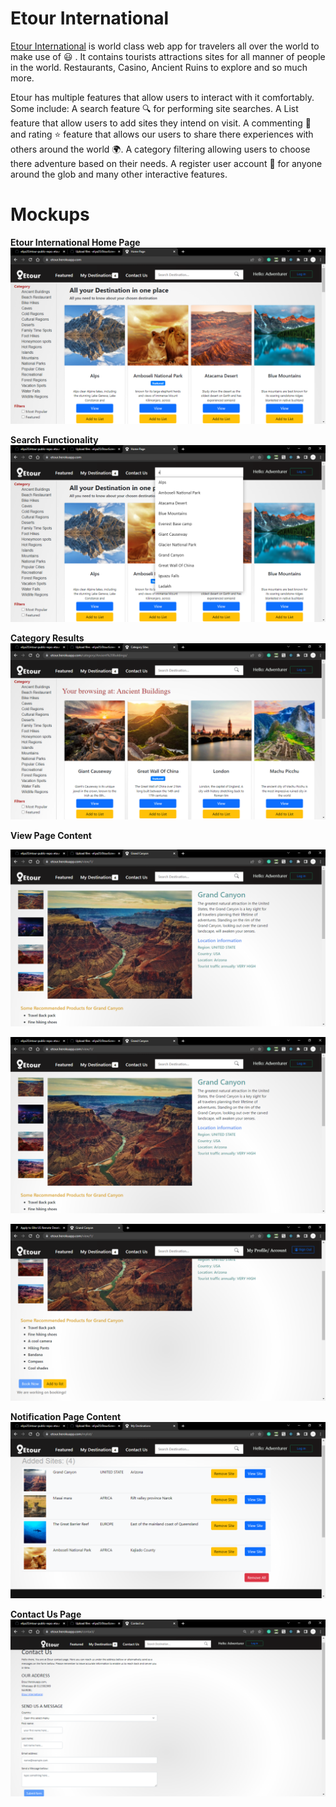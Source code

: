 # Etour International
[Etour International](https://etour.herokuapp.com/) is world class web app
for travelers all over the world to make use of :smiley: .
It contains tourists attractions sites for all
manner of people in the world. Restaurants, Casino, Ancient Ruins to explore and so much more.

Etour has multiple features that allow users 
to interact with it comfortably. Some include:
A search feature :mag: for performing site searches. 
A List feature that allow users to add sites they 
intend on visit. 
A commenting :speech_balloon: and rating :star: feature that allows our
users to share there experiences with others around 
the world :earth_africa:. 
A category filtering allowing users to choose 
there adventure based on their needs. 
A register user account :bust_in_silhouette: for anyone around the glob
and many other interactive features.


# Mockups

**Etour International Home Page**
![Etour Home Page](https://github.com/eliya35/EtourScreenShots/blob/866d9a2e9fd6e37709c560c6f0d914dc920b7174/Home%20Page%20-%20Google%20Chrome%2006_09_2022%2022_43_10.png?raw=true)

**Search Functionality**
![Search Functionality](https://github.com/eliya35/EtourScreenShots/blob/main/Home%20Page%20-%20Google%20Chrome%2006_09_2022%2022_43_26.png?raw=true)

**Category Results**
![Category Filters results](https://raw.githubusercontent.com/eliya35/EtourScreenShots/adb4eed2e24e8483dcd5896997e929f5e1fef0a9/Home%20Page%20-%20Google%20Chrome%2006_09_2022%2022_43_46.png)

**View Page Content**

![ViewPage Content](https://raw.githubusercontent.com/eliya35/EtourScreenShots/acf3c4dfcc48b4ca623a68aab01913cb59a06b12/Home%20Page%20-%20Google%20Chrome%2006_09_2022%2022_44_41.png)

![ ](https://raw.githubusercontent.com/eliya35/EtourScreenShots/acf3c4dfcc48b4ca623a68aab01913cb59a06b12/Home%20Page%20-%20Google%20Chrome%2006_09_2022%2022_44_41.png)

![ ](https://github.com/eliya35/EtourScreenShots/blob/main/etour%20international%20login%20-%20Google%20Chrome%2014_09_2022%2002_05_47.png?raw=true)

**Notification Page Content**
![ViewPage Content](https://raw.githubusercontent.com/eliya35/EtourScreenShots/b762fde0af4703954838e51916d3e91b7b5eff83/Home%20Page%20-%20Google%20Chrome%2006_09_2022%2022_46_14.png)

**Contact Us Page**
![ViewPage Content](https://raw.githubusercontent.com/eliya35/EtourScreenShots/866d9a2e9fd6e37709c560c6f0d914dc920b7174/Home%20Page%20-%20Google%20Chrome%2006_09_2022%2022_46_50.png)
